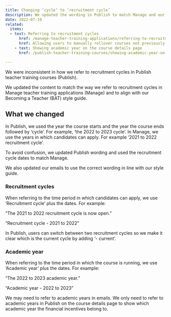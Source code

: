 ```yaml
---
title: Changing ‘cycle’ to ‘recruitment cycle’
description: We updated the wording in Publish to match Manage and our style guide
date: 2022-07-19
related:
  items:
  - text: Referring to recruitment cycles
      href: /manage-teacher-training-applications/referring-to-recruitment-cycles/
      href: Allowing users to manually rollover courses not previously published /publish-teacher-training-courses/allowing-users-to-manually-rollover-courses-not-previously-published/
    - text: Showing academic year on the course details page
      href: /publish-teacher-training-courses/showing-academic-year-on-the-course-details-page/

---
```


We were inconsistent in how we refer to recruitment cycles in Publish teacher training courses (Publish).

We updated the content to match the way we refer to recruitment cycles in Manage teacher training applications (Manage) and to align with our Becoming a Teacher (BAT) style guide.

## What we changed

In Publish, we used the year the course starts and the year the course ends followed by ‘cycle’. For example, ‘the 2022 to 2023 cycle’. In Manage, we use the years in which candidates can apply. For example ‘2021 to 2022 recruitment cycle’.

To avoid confusion, we updated Publish wording and used the recruitment cycle dates to match Manage.

We also updated our emails to use the correct wording in line with our style guide.

### Recruitment cycles

When referring to the time period in which candidates can apply, we use ‘Recruitment cycle’ plus the dates. For example:

“The 2021 to 2022 recruitment cycle is now open.”

“Recruitment cycle - 2021 to 2022”

In Publish, users can switch between two recruitment cycles so we make it clear which is the current cycle by adding ‘- current’.

### Academic year

When referring to the time period in which the course is running, we use ‘Academic year’ plus the dates. For example:

“The 2022 to 2023 academic year.”

“Academic year - 2022 to 2023”

We may need to refer to academic years in emails. We only need to refer to academic years in Publish on the course details page to show which academic year the financial incentives belong to.
